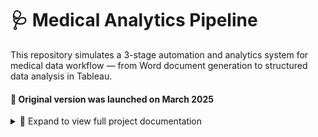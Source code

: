# 🩺 Medical Analytics Pipeline

This repository simulates a 3-stage automation and analytics system for medical data workflow — from Word document generation to structured data analysis in Tableau.

#### 🚀 Original version was launched on March 2025

<details>
<summary>📁 Expand to view full project documentation</summary>

---

## 📁 Repository Structure

| Folder | Description |
|--------|-------------|
| 📄 `1_doc-automation/` | Automated creation of Word report templates for daily medical test results using PowerShell and Python |
| 🧪 `2_archive-to-csv/` | Data parsing and transformation: extracts structured data from `.docx` into cleaned CSV format |
| 📊 `3_analytics-insights/` | Tableau dashboards for workload analytics, doctor schedules, test distributions |
| 🖼️ `visuals/` | Contains diagrams for the project structure. Every stage forlder contains its own process visuals |
| 📜 `README.md` | This file — documentation and usage instructions |

---

## 🖼️ Visuals Preview

> Go to [`visuals/`](./visuals/) to see:
- End-to-end pipeline diagram
- Screenshot of automated docx template
- Sample extracted CSV
- Tableau dashboard sample

---

## ⚠️ Disclaimer

This project is built using **synthetic (fake) data** for demonstration purposes only.  
No real patient data or personally identifiable information (PII) is used or exposed at any stage of this project.

All names, dates, and medical records are **fictitious** and intended solely for educational and portfolio presentation.

---

## 📄 License

This project is licensed under the **MIT License**.

You are free to:
- Use, copy, modify, merge, publish, distribute, sublicense, and/or sell copies of the software

Under the following conditions:
- The original author must be credited
- The license text must be included with any redistribution

For full details, see the [`LICENSE`](./LICENSE) file.

</details>
